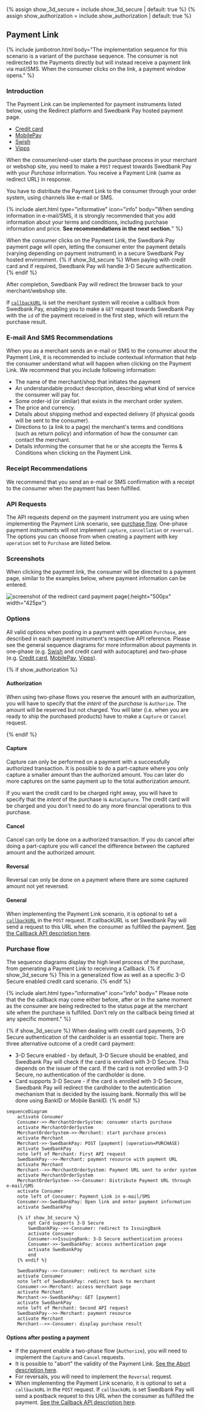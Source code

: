 {% assign show_3d_secure = include.show_3d_secure | default: true %}
{% assign show_authorization = include.show_authorization | default: true %}

## Payment Link

{% include jumbotron.html body="The implementation sequence for this scenario
is a variant of the purchase sequence. The consumer is not redirected to the
Payments directly but will instead receive a payment link via mail/SMS.
When the consumer clicks on the link, a payment window opens." %}

### Introduction

The Payment Link can be implemented for payment instruments listed below, using the
Redirect platform and Swedbank Pay hosted payment page.

* [Credit card][payment-instruments-card-payment-pages]
* [MobilePay][payment-instruments-mobilepay-payment-pages]
* [Swish][swish]
* [Vipps][vipps]

When the consumer/end-user starts the purchase process in your merchant or
webshop site, you need to make a `POST` request towards Swedbank Pay with your
*Purchase* information. You receive a Payment Link (same as redirect URL) in
response.

You have to distribute the Payment Link to the consumer through your order
system, using channels like e-mail or SMS.

{% include alert.html type="informative" icon="info" body="When sending information
in e-mail/SMS, it is strongly recommended that you add information about your
terms and conditions, including purchase information and price. **See
recommendations in the next section.**" %}

When the consumer clicks on the Payment Link, the Swedbank Pay payment page will
open, letting the consumer enter the payment details (varying depending on
payment instrument) in a secure Swedbank Pay hosted environment.
{% if show_3d_secure %}
When paying with credit card and if required, Swedbank Pay will handle 3-D
Secure authentication.
{% endif %}

After completion, Swedbank Pay will redirect the browser back to your
merchant/webshop site.

If [`callbackURL`][technical-reference-callbackurl] is set the merchant system
will receive a callback from Swedbank Pay, enabling you to make a `GET` request
towards Swedbank Pay with the `id` of the payment received in the first step,
which will return the purchase result.

### E-mail And SMS Recommendations

When you as a merchant sends an e-mail or SMS to the consumer about the
Payment Link, it is recommended to include contextual information that help
the consumer understand what will happen when clicking on the Payment Link.
We recommend that you include following information:

* The name of the merchant/shop that initiates the payment
* An understandable product description, describing what kind of service the
  consumer will pay for.
* Some order-id (or similar) that exists in the merchant order system.
* The price and currency.
* Details about shipping method and expected delivery (if physical goods will be
  sent  to the consumer).
* Directions to (a link to a page) the merchant's terms and conditions (such as
  return policy) and information of how the consumer can contact the merchant.
* Details informing the consumer that he or she accepts the Terms & Conditions
  when clicking on the Payment Link.

### Receipt Recommendations

We recommend that you send an e-mail or SMS confirmation with a receipt to
the consumer when the payment has been fulfilled.

### API Requests

The API requests depend on the payment instrument you are using when
implementing the Payment Link scenario, see [purchase flow][purchase-flow].
One-phase payment instruments will not implement `capture`, `cancellation` or
`reversal`.
The options you can choose from when creating a payment with key `operation`
set to `Purchase` are listed below.

### Screenshots

When clicking the payment link, the consumer will be directed to a payment
page, similar to the examples below, where payment information can be entered.

![screenshot of the redirect card payment page][card-payment]{:height="500px" width="425px"}

### Options

All valid options when posting in a payment with operation `Purchase`,
are described in each payment instrument's respective API reference.
Please see the general sequence diagrams for more information about payments
in one-phase (e.g. [Swish][swish] and credit card with autocapture) and
two-phase (e.g. [Credit card][credit-card], [MobilePay][mobile-pay],
[Vipps][vipps]).

{% if show_authorization %}

#### Authorization

When using two-phase flows you reserve the amount with an authorization, you
will have to specify that the _intent_ of the _purchase_ is `Authorize`. The
amount will be reserved but not charged. You will later (i.e. when you are ready
to ship the purchased products) have to make a `Capture` or `Cancel` request.

{% endif %}

#### Capture

Capture can only be performed on a payment with a successfully authorized
transaction. It is possible to do a part-capture where you only capture a
smaller amount than the authorized amount. You can later do more captures on the
same payment up to the total authorization amount.

If you want the credit card to be charged right away, you will have to specify
that the _intent_ of the purchase is `AutoCapture`. The credit card will be
charged and you don't need to do any more financial operations to this purchase.

#### Cancel

Cancel can only be done on a authorized transaction. If you do cancel after
doing a part-capture you will cancel the difference between the captured amount
and the authorized amount.

#### Reversal

Reversal can only be done on a payment where there are some captured amount not
yet reversed.

#### General

When implementing the Payment Link scenario, it is optional to set a
[`callbackURL`][technical-reference-callbackurl] in the `POST` request. If
callbackURL is set Swedbank Pay will send a request to this URL when the
consumer as fulfilled the payment. [See the Callback API description
here][technical-reference-callback].

### Purchase flow

The sequence diagrams display the high level process of the purchase, from
generating a Payment Link to receiving a Callback.
{% if show_3d_secure %}
This in a generalized flow as
well as a specific 3-D Secure enabled credit card scenario.
{% endif %}

{% include alert.html type="informative" icon="info" body="
Please note that the the callback may come either before, after or in the
same moment as the consumer are being redirected to the status page at the
merchant site when the purchase is fulfilled. Don't rely on the callback being
timed at any specific moment." %}

{% if show_3d_secure %}
When dealing with credit card payments, 3-D Secure authentication of the
cardholder is an essential topic.
There are three alternative outcome of a credit card payment:

* 3-D Secure enabled - by default, 3-D Secure should be enabled,
  and Swedbank Pay will check if the card is enrolled with 3-D Secure.
  This depends on the issuer of the card.
  If the card is not enrolled with 3-D Secure,
  no authentication of the cardholder is done.
* Card supports 3-D Secure - if the card is enrolled with 3-D Secure,
  Swedbank Pay will redirect the cardholder to the autentication mechanism
  that is decided by the issuing bank.
  Normally this will be done using BankID or Mobile BankID.
{% endif %}

```mermaid
sequenceDiagram
    activate Consumer
    Consumer->>-MerchantOrderSystem: consumer starts purchase
    activate MerchantOrderSystem
    MerchantOrderSystem->>-Merchant: start purchase process
    activate Merchant
    Merchant->>-SwedbankPay: POST [payment] (operation=PURCHASE)
    activate SwedbankPay
    note left of Merchant: First API request
    SwedbankPay-->>-Merchant: payment resource with payment URL
    activate Merchant
    Merchant-->>-MerchantOrderSystem: Payment URL sent to order system
    activate MerchantOrderSystem
    MerchantOrderSystem-->>-Consumer: Distribute Payment URL through e-mail/SMS
    activate Consumer
    note left of Consumer: Payment Link in e-mail/SMS
    Consumer->>-SwedbankPay: Open link and enter payment information
    activate SwedbankPay

    {% if show_3d_secure %}
        opt Card supports 3-D Secure
        SwedbankPay-->>-Consumer: redirect to IssuingBank
        activate Consumer
        Consumer->>IssuingBank: 3-D Secure authentication process
        Consumer->>-SwedbankPay: access authentication page
        activate SwedbankPay
        end
    {% endif %}

    SwedbankPay-->>-Consumer: redirect to merchant site
    activate Consumer
    note left of SwedbankPay: redirect back to merchant
    Consumer->>-Merchant: access merchant page
    activate Merchant
    Merchant->>-SwedbankPay: GET [payment]
    activate SwedbankPay
    note left of Merchant: Second API request
    SwedbankPay-->>-Merchant: payment resource
    activate Merchant
    Merchant-->>-Consumer: display purchase result
```

#### Options after posting a payment

* If the payment enable a two-phase flow (`Authorize`),
  you will need to implement the `Capture` and `Cancel` requests.
* It is possible to "abort" the validity of the Payment Link.
  [See the Abort description here][abort].
* For reversals, you will need to implement the `Reversal` request.
* When implementing the Payment Link scenario, it is optional to set a
  `callbackURL` in the `POST` request.
  If `callbackURL` is set Swedbank Pay will send a postback request to this
  URL when the consumer as fulfilled the payment.
  [See the Callback API description here][technical-reference-callback].

[card-payment]: /assets/img/payments/card-payment.png
[abort]: #abort
[credit-card]: /payments/card
[mobile-pay]: /payments/mobile-pay
[payment-instruments-card-payment-pages]: /payments/card/
[payment-instruments-mobilepay-payment-pages]: /payments/mobile-pay/
[purchase-flow]: ../#purchase-flow
[swish]: /payments/swish
[technical-reference-callback]: #callback
[technical-reference-callbackurl]: #callback
[test_purchase]: /assets/img/checkout/test-purchase.png
[card-payment]: /assets/img/payments/card-payment.png
[vipps]: /payments/vipps
